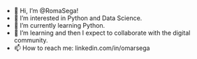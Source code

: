 - 👋 Hi, I’m @RomaSega!
- 👀 I’m interested in Python and Data Science.
- 🌱 I’m currently learning Python.
- 💞️ I’m learning and then I expect to collaborate with the digital community.
- 📫 How to reach me: linkedin.com/in/omarsega

<!---
RomaSega/RomaSega is a ✨ special ✨ repository because its `README.md` (this file) appears on your GitHub profile.
You can click the Preview link to take a look at your changes.
--->
